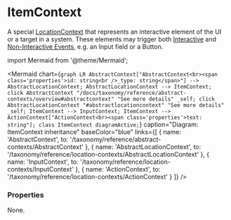 # ItemContext

A special [LocationContext](/taxonomy/reference/location-contexts/overview.md) that represents an interactive element of the UI or a target in a system. These elements may trigger both [Interactive](/taxonomy/reference/events/InteractiveEvent) and [Non-Interactive Events](/taxonomy/reference/events/NonInteractiveEvent.md), e.g. an Input field or a Button.

import Mermaid from '@theme/Mermaid';

<Mermaid chart={`
	graph LR
		AbstractContext["AbstractContext<br><span class='properties'>id: string<br />_type: string</span>"] --> AbstractLocationContext;
    AbstractLocationContext --> ItemContext;
    click AbstractContext "/docs/taxonomy/reference/abstract-contexts/overview#abstractcontext" "See more details" _self;
    click AbstractLocationContext "#abstractlocationcontext" "See more details" _self;
    ItemContext --> InputContext;
    ItemContext --> ActionContext["ActionContext<br><span class='properties'>text: string"];
    class ItemContext diagramActive;
`} 
  caption="Diagram: ItemContext inheritance" 
  baseColor="blue" 
  links={[
    { name: 'AbstractContext', to: '/taxonomy/reference/abstract-contexts/AbstractContext' },
    { name: 'AbstractLocationContext', to: '/taxonomy/reference/location-contexts/AbstractLocationContext' },
    { name: 'InputContext', to: '/taxonomy/reference/location-contexts/InputContext' },
    { name: 'ActionContext', to: '/taxonomy/reference/location-contexts/ActionContext' }
  ]}
/>


### Properties
None.
